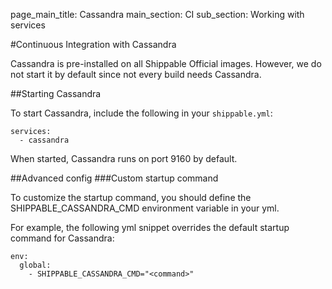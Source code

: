 page_main_title: Cassandra
main_section: CI
sub_section: Working with services

#Continuous Integration with Cassandra

Cassandra is pre-installed on all Shippable Official images. However, we do not start it by default since not every build needs Cassandra.

##Starting Cassandra

To start Cassandra, include the following in your `shippable.yml`:

```
services:
  - cassandra
```

When started, Cassandra runs on port 9160 by default.

##Advanced config
###Custom startup command

To customize the startup command, you should define the SHIPPABLE_CASSANDRA_CMD environment variable in your yml.

For example, the following yml snippet overrides the default startup command for Cassandra:

```
env:
  global:
    - SHIPPABLE_CASSANDRA_CMD="<command>"
```
